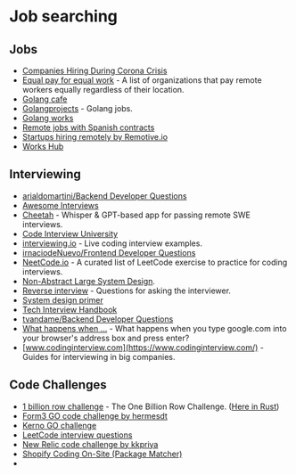 # Job searching

## Jobs

- [Companies Hiring During Corona Crisis](https://docs.google.com/spreadsheets/d/1lwZ4ot10j-wvQZgA_hJ0AZJS_X3V9HjVk2QLsAU4WMc/edit#gid=0)
- [Equal pay for equal work](https://github.com/gi11es/equal-pay-for-equal-work) - A list of organizations that pay remote workers equally regardless of their location.
- [Golang cafe](https://golang.cafe/)
- [Golangprojects](https://www.golangprojects.com/) - Golang jobs.
- [Golang works](https://golang.works-hub.com/)
- [Remote jobs with Spanish contracts](https://github.com/remote-es/remotes)
- [Startups hiring remotely by Remotive.io](https://docs.google.com/spreadsheets/d/1TLJSlNxCbwRNxy14Toe1PYwbCTY7h0CNHeer9J0VRzE/edit#gid=1279011369)
- [Works Hub](https://www.works-hub.com/)


## Interviewing

- [arialdomartini/Backend Developer Questions](https://github.com/arialdomartini/Back-End-Developer-Interview-Questions)
- [Awesome Interviews](https://github.com/DopplerHQ/awesome-interview-questions)
- [Cheetah](https://github.com/leetcode-mafia/cheetah) - Whisper & GPT-based app for passing remote SWE interviews.
- [Code Interview University](https://github.com/jwasham/coding-interview-university)
- [interviewing.io](https://interviewing.io/recordings) - Live coding interview examples.
- [irnaciodeNuevo/Frontend Developer Questions](https://github.com/IgnaciodeNuevo/frontend-development-interviews)
- [NeetCode.io](https://neetcode.io/) - A curated list of LeetCode exercise to practice for coding interviews.
- [Non-Abstract Large System Design](https://sre.google/workbook/non-abstract-design/).
- [Reverse interview](https://github.com/viraptor/reverse-interview) - Questions for asking the interviewer.
- [System design primer](https://github.com/donnemartin/system-design-primer)
- [Tech Interview Handbook](https://www.techinterviewhandbook.org/)
- [tvandame/Backend Developer Questions](https://github.com/tvandame/back-end-developer-interview-questions)
- [What happens when ...](https://github.com/alex/what-happens-when) - What happens when you type google.com into your browser's address box and press enter?
- [www.codinginterview.com](https://www.codinginterview.com/) - Guides for interviewing in big companies.

## Code Challenges

- [1 billion row challenge](https://github.com/gunnarmorling/1brc) - The One Billion Row Challenge. ([Here in Rust](https://curiouscoding.nl/posts/1brc/))
- [Form3 GO code challenge by hermesdt](https://github.com/hermesdt/form3-challenge)
- [Kerno GO challenge](https://github.com/kernoio/go-challenge)
- [LeetCode interview questions](https://leetcode.com/discuss/interview-question)
- [New Relic code challenge by kkpriya](https://github.com/kkpriya/Code-Challenge)
- [Shopify Coding On-Site (Package Matcher)](https://leetcode.com/discuss/interview-question/1367405/shopify-coding-on-site-package-matcher)
- 